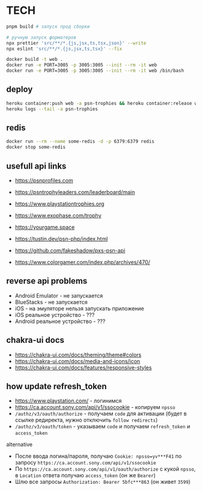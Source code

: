 # TECH

```sh
pnpm build # запуск прод сборки

# ручную запуск форматеров
npx prettier 'src/**/*.{js,jsx,ts,tsx,json}' --write
npx eslint 'src/**/*.{js,jsx,ts,tsx}' --fix

docker build -t web .
docker run -e PORT=3005 -p 3005:3005 --init --rm -it web
docker run -e PORT=3005 -p 3005:3005 --init --rm -it web /bin/bash
```

## deploy

```sh
heroku container:push web -a psn-trophies && heroku container:release web -a psn-trophies
heroku logs --tail -a psn-trophies
```

## redis

```sh
docker run --rm --name some-redis -d -p 6379:6379 redis
docker stop some-redis
```

## usefull api links

- https://psnprofiles.com
- https://psntrophyleaders.com/leaderboard/main
- https://www.playstationtrophies.org
- https://www.exophase.com/trophy
- https://yourgame.space

- https://tustin.dev/psn-php/index.html
- https://github.com/fakeshadow/pxs-psn-api
- https://www.colorgamer.com/index.php/archives/470/

## reverse api problems

- Android Emulator - не запускается
- BlueStacks - не запускается
- iOS - на эмуляторе нельзя запускать приложение
- iOS реальное устройство - ???
- Android реальное устройство - ???

## chakra-ui docs

- https://chakra-ui.com/docs/theming/theme#colors
- https://chakra-ui.com/docs/media-and-icons/icon
- https://chakra-ui.com/docs/features/responsive-styles

## how update refresh_token

- https://www.playstation.com/ - логинимся
- https://ca.account.sony.com/api/v1/ssocookie - копируем `npsso`
- `/authz/v3/oauth/authorize` - получаем `code` для активации (будет в ссылке редиректа, нужно отключить `follow redirects`)
- `/authz/v3/oauth/token` - указываем `code` и получаем `refresh_token` и `access_token`

alternative

- После ввода логина/пароля, получаю `Cookie: npsso=yv***F41` по запросу `https://ca.account.sony.com/api/v1/ssocookie`
- По `https://ca.account.sony.com/api/v1/oauth/authorize` с кукой `npsso`, в `Location` ответа получаю `access_token` (он же `Bearer`)
- Шлю все запросы `Authorization: Bearer 5bfc***863` (он живет `3599`)
